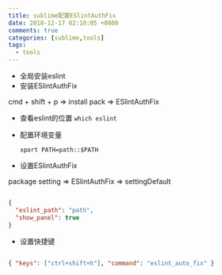 ```yaml
---
title: sublime配置ESlintAuthFix
date: 2018-12-17 02:10:05 +0800
comments: true
categories: [sublime,tools]
tags:
  - tools
---
```


- 全局安装eslint
- 安装ESlintAuthFix

cmd + shift + p  => install pack => ESlintAuthFix

- 查看eslint的位置
    `which eslint`

- 配置环境变量

    `xport PATH=path::$PATH`


- 设置ESlintAuthFix

package setting => ESlintAuthFix => settingDefault

```json

{
  "eslint_path": "path",
  "show_panel": true
}

```

- 设置快捷键

```json

{ "keys": ["ctrl+shift+h"], "command": "eslint_auto_fix" }

```